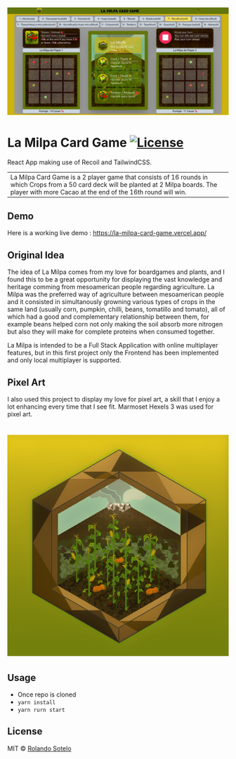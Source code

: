 # ![La Milpa Card Game](screenshots/la-milpa-sc2.png)

# La Milpa Card Game [![License](https://img.shields.io/badge/license-MIT-blue.svg)](https://opensource.org/licenses/MIT)
React App making use of Recoil and TailwindCSS. 
<table>
<tr>
<td>
  La Milpa Card Game is a 2 player game that consists of 16 rounds in which Crops from a 50 card deck will be planted at 2 Milpa boards. The player with more Cacao at the end of the 16th round will win.
</td>
</tr>
</table>

## Demo
Here is a working live demo :  https://la-milpa-card-game.vercel.app/

## Original Idea
The idea of La Milpa comes from my love for boardgames and plants, and I found this to be a great opportunity for displaying the vast knowledge and heritage comming from mesoamerican people regarding agriculture. La Milpa was the preferred way of agriculture between mesoamerican people and it consisted in simultanously growning various types of crops in the same land (usually corn, pumpkin, chilli, beans, tomatillo and tomato), all of which had a good and complementary relationship between them, for example beans helped corn not only making the soil absorb more nitrogen but also they will make for complete proteins when consumed together.

La Milpa is intended to be a Full Stack Application with online multiplayer features, but in this first project only the Frontend has been implemented and only local multiplayer is supported.

## Pixel Art
I also used this project to display my love for pixel art, a skill that I enjoy a lot enhancing every time that I see fit. Marmoset Hexels 3 was used for pixel art.
# ![La Milpa Logo](la-milpa-frontend/public/assets/images/la-milpa-logo.png)

## Usage
* Once repo is cloned
* `yarn install`
* `yarn rurn start`

## License
MIT © [Rolando Sotelo](https://github.com/soteloalarco)
